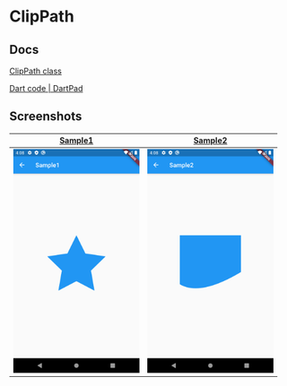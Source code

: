 # ClipPath

## Docs

[ClipPath class](https://api.flutter.dev/flutter/widgets/ClipPath-class.html)

[Dart code | DartPad](https://goo.gle/2TYtoc8)

## Screenshots

|[Sample1](./lib/pages/sample1.dart)|[Sample2](./lib/pages/sample2.dart)|
|:-:|:-:|
|<img src="./screenshots/Sample1.png" height="400" alt="Screenshot"/>|<img src="./screenshots/Sample2.png" height="400" alt="Screenshot"/>|
